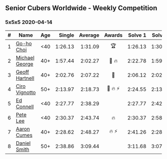 ## Senior Cubers Worldwide - Weekly Competition
### 5x5x5 2020-04-14

| # | Name | Age | Single | Average | Awards | Solve 1 | Solve 2 | Solve 3 | Solve 4 | Solve 5 | Video |
| :--: | -- | :--: | --: | --: | :--: | --: | --: | --: | --: | --: | :-- |
| 1 | [Go-ho Choi](../../persons/go_ho_choi.md) | <40 | 1:26.13 | 1:31.09 | 🏆 | 1:26.13 | 1:30.33 | 1:29.77 | 1:33.16 | 1:44.65 | [Link](https://www.facebook.com/events/1400953806773430/permalink/1406006899601454/) |
| 2 | [Michael George](../../persons/michael_george.md) | 40+ | 1:57.44 | 2:02.27 | 🥇 🔥 | 2:22.78 | 1:59.27 | 2:05.30 | 1:57.44 | 2:02.24 | [Link](https://www.facebook.com/events/1400953806773430/permalink/1402162106652600/) |
| 3 | [Geoff Hartnell](../../persons/geoff_hartnell.md) | 40+ | 2:02.76 | 2:07.22 | 🥈 | 2:06.12 | 2:02.76 | 2:28.16 | 2:10.79 | 2:04.75 | [Link](https://www.facebook.com/events/1400953806773430/permalink/1403512099850934/) |
| 4 | [Ciro Vignotto](../../persons/ciro_vignotto.md) | 50+ | 2:13.97 | 2:18.73 | 🥉 🔥 ⚡ | 2:24.55 | 2:13.97 | 2:17.50 | 2:37.46 | 2:14.15 | [Link](https://www.facebook.com/events/1400953806773430/permalink/1402097503325727/) |
| 5 | [Ed Connell](../../persons/ed_connell.md) | <40 | 2:27.77 | 2:38.29 |  | 2:27.77 | 2:42.38 | 2:44.73 | DNS | DNS | [Link](https://www.facebook.com/events/1400953806773430/permalink/1404474776421333/) |
| 6 | [Pete Lee](../../persons/pete_lee.md) | <40 | 2:30.37 | 2:43.74 | 🔥 | 2:30.37 | 2:58.85 | 2:42.02 | DNS | DNS | [Link](https://www.facebook.com/events/1400953806773430/permalink/1405529259649218/) |
| 7 | [Aaron Cumes](../../persons/aaron_cumes.md) | 40+ | 2:28.62 | 2:48.27 | 🔥 ⚡ | 2:41.26 | 2:28.62 | 3:14.93 | DNS | DNS | [Link](https://www.facebook.com/events/1400953806773430/permalink/1401875770014567/) |
| 8 | [Daniel Smith](../../persons/daniel_smith.md) | 50+ | 2:38.86 | 3:09.44 |  | 3:11.68 | 3:07.92 | 3:24.15 | 3:08.73 | 2:38.86 | [Link](https://www.facebook.com/events/1400953806773430/permalink/1405783112957166/) |

<!-- Global site tag (gtag.js) - Google Analytics -->
<script async src="https://www.googletagmanager.com/gtag/js?id=UA-86348435-3"></script>
<script>window.dataLayer = window.dataLayer || []; function gtag() {dataLayer.push(arguments);} gtag('js', new Date()); gtag('config', 'UA-86348435-3');</script>

